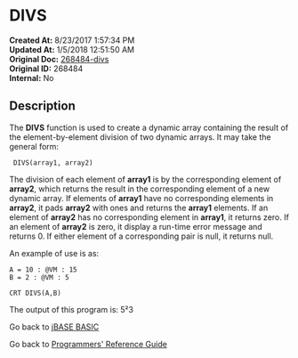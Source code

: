 # DIVS

**Created At:** 8/23/2017 1:57:34 PM  
**Updated At:** 1/5/2018 12:51:50 AM  
**Original Doc:** [268484-divs](https://docs.jbase.com/36868-jbase-basic/268484-divs)  
**Original ID:** 268484  
**Internal:** No  

## Description

The **DIVS** function is used to create a dynamic array containing the result of the element-by-element division of two dynamic arrays. It may take the general form:

```
 DIVS(array1, array2)
```

The division of each element of **array1** is by the corresponding element of **array2**, which returns the result in the corresponding element of a new dynamic array. If elements of **array1** have no corresponding elements in **array2**, it pads **array2** with ones and returns the **array1** elements. If an element of **array2** has no corresponding element in **array1**, it returns zero. If an element of **array2** is zero, it display a run-time error message and returns 0. If either element of a corresponding pair is null, it returns null.

An example of use is as:

```
A = 10 : @VM : 15
B = 2 : @VM : 5

CRT DIVS(A,B)
```

The output of this program is: 5²3

Go back to [jBASE BASIC](./../README.md)

Go back to [Programmers' Reference Guide](./../../reference-guides/jbc/README.md)
